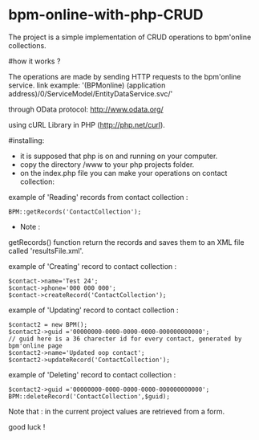 # bpm-online-with-php-CRUD

The project is a simple implementation of CRUD operations to bpm'online
collections.

#how it works ?

The operations are made by sending HTTP requests to the bpm'online
service.
link example:
'(BPMonline) (application address)/0/ServiceModel/EntityDataService.svc/'

through OData protocol:
http://www.odata.org/

using cURL Library in PHP (http://php.net/curl).

#installing:
- it is supposed that php is on and running on your computer.
- copy the directory /www to your php projects folder.
- on the index.php file you can make your operations on contact collection:

example of 'Reading' records from contact collection :


    BPM::getRecords('ContactCollection');


- Note :

getRecords() function return the records and saves them to an XML file 
called 'resultsFile.xml'.


example of 'Creating' record to contact collection :


    $contact->name='Test 24';
    $contact->phone='000 000 000';
    $contact->createRecord('ContactCollection');


example of 'Updating' record to contact collection :

    $contact2 = new BPM();
    $contact2->guid ='00000000-0000-0000-0000-000000000000';
    // guid here is a 36 charecter id for every contact, generated by bpm'online page
    $contact2->name='Updated oop contact';
    $contact2->updateRecord('ContactCollection');
    
example of 'Deleting' record to contact collection :

    $contact2->guid ='00000000-0000-0000-0000-000000000000';
    BPM::deleteRecord('ContactCollection',$guid);


Note that : in the current project values are retrieved from a form.

good luck !







